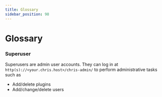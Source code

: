 ```yaml
---
title: Glossary
sidebar_position: 98
---
```


# Glossary

### Superuser

Superusers are admin user accounts. They can log in at `http(s)://<your.chris.host>/chris-admin/`
to perform administrative tasks such as

- Add/delete plugins
- Add/change/delete users

